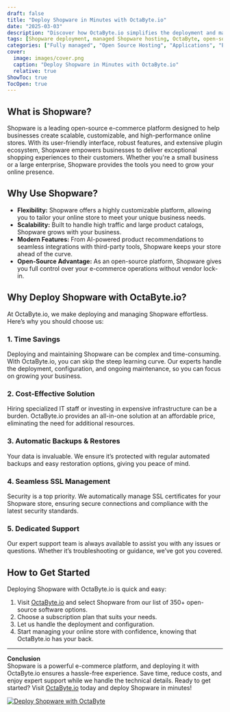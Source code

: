 ```yaml
---
draft: false
title: "Deploy Shopware in Minutes with OctaByte.io"
date: "2025-03-03"
description: "Discover how OctaByte.io simplifies the deployment and management of Shopware, a powerful open-source e-commerce platform. Save time, reduce costs, and enjoy seamless SSL, automatic backups, and expert support—all in one place."
tags: [Shopware deployment, managed Shopware hosting, OctaByte, open-source e-commerce, Shopware benefits, managed open-source software, e-commerce platform, Shopware hosting solutions]
categories: ["Fully managed", "Open Source Hosting", "Applications", "E Commerce", "Shopware"]
cover:
  image: images/cover.png
  caption: "Deploy Shopware in Minutes with OctaByte.io"
  relative: true
ShowToc: true
TocOpen: true
---
```



## What is Shopware?

Shopware is a leading open-source e-commerce platform designed to help businesses create scalable, customizable, and high-performance online stores. With its user-friendly interface, robust features, and extensive plugin ecosystem, Shopware empowers businesses to deliver exceptional shopping experiences to their customers. Whether you're a small business or a large enterprise, Shopware provides the tools you need to grow your online presence.

## Why Use Shopware?

- **Flexibility:** Shopware offers a highly customizable platform, allowing you to tailor your online store to meet your unique business needs.
- **Scalability:** Built to handle high traffic and large product catalogs, Shopware grows with your business.
- **Modern Features:** From AI-powered product recommendations to seamless integrations with third-party tools, Shopware keeps your store ahead of the curve.
- **Open-Source Advantage:** As an open-source platform, Shopware gives you full control over your e-commerce operations without vendor lock-in.

## Why Deploy Shopware with OctaByte.io?

At OctaByte.io, we make deploying and managing Shopware effortless. Here’s why you should choose us:

### 1. **Time Savings**
Deploying and maintaining Shopware can be complex and time-consuming. With OctaByte.io, you can skip the steep learning curve. Our experts handle the deployment, configuration, and ongoing maintenance, so you can focus on growing your business.

### 2. **Cost-Effective Solution**
Hiring specialized IT staff or investing in expensive infrastructure can be a burden. OctaByte.io provides an all-in-one solution at an affordable price, eliminating the need for additional resources.

### 3. **Automatic Backups & Restores**
Your data is invaluable. We ensure it’s protected with regular automated backups and easy restoration options, giving you peace of mind.

### 4. **Seamless SSL Management**
Security is a top priority. We automatically manage SSL certificates for your Shopware store, ensuring secure connections and compliance with the latest security standards.

### 5. **Dedicated Support**
Our expert support team is always available to assist you with any issues or questions. Whether it’s troubleshooting or guidance, we’ve got you covered.

## How to Get Started

Deploying Shopware with OctaByte.io is quick and easy:

1. Visit [OctaByte.io](https://octabyte.io) and select Shopware from our list of 350+ open-source software options.
2. Choose a subscription plan that suits your needs.
3. Let us handle the deployment and configuration.
4. Start managing your online store with confidence, knowing that OctaByte.io has your back.

---

**Conclusion**  
Shopware is a powerful e-commerce platform, and deploying it with OctaByte.io ensures a hassle-free experience. Save time, reduce costs, and enjoy expert support while we handle the technical details. Ready to get started? Visit [OctaByte.io](https://octabyte.io) today and deploy Shopware in minutes!

[![Deploy Shopware with OctaByte](/images/deploy-on-octabyte.png)](https://octabyte.io/fully-managed-open-source-services/applications/e-commerce/shopware)
